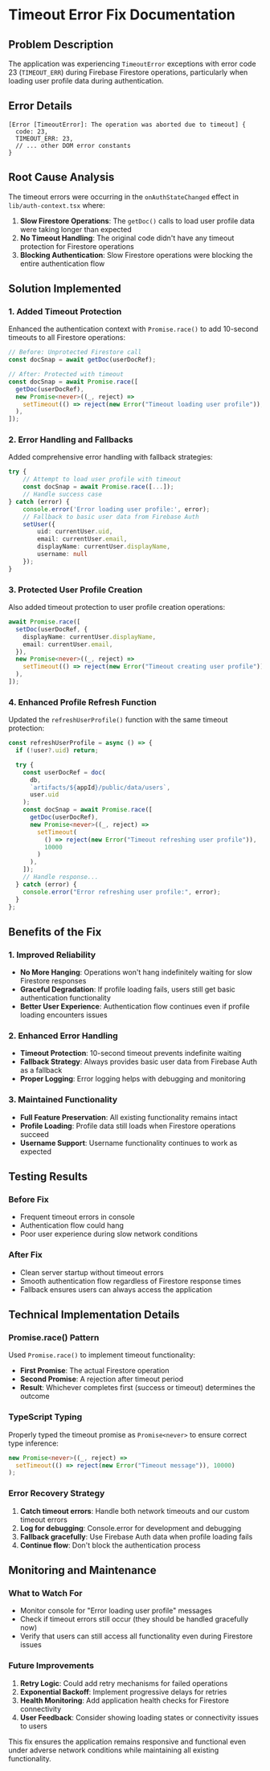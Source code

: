 # Timeout Error Fix Documentation

## Problem Description

The application was experiencing `TimeoutError` exceptions with error code 23 (`TIMEOUT_ERR`) during Firebase Firestore operations, particularly when loading user profile data during authentication.

## Error Details

```
[Error [TimeoutError]: The operation was aborted due to timeout] {
  code: 23,
  TIMEOUT_ERR: 23,
  // ... other DOM error constants
}
```

## Root Cause Analysis

The timeout errors were occurring in the `onAuthStateChanged` effect in `lib/auth-context.tsx` where:

1. **Slow Firestore Operations**: The `getDoc()` calls to load user profile data were taking longer than expected
2. **No Timeout Handling**: The original code didn't have any timeout protection for Firestore operations
3. **Blocking Authentication**: Slow Firestore operations were blocking the entire authentication flow

## Solution Implemented

### 1. Added Timeout Protection

Enhanced the authentication context with `Promise.race()` to add 10-second timeouts to all Firestore operations:

```typescript
// Before: Unprotected Firestore call
const docSnap = await getDoc(userDocRef);

// After: Protected with timeout
const docSnap = await Promise.race([
  getDoc(userDocRef),
  new Promise<never>((_, reject) =>
    setTimeout(() => reject(new Error("Timeout loading user profile")), 10000)
  ),
]);
```

### 2. Error Handling and Fallbacks

Added comprehensive error handling with fallback strategies:

```typescript
try {
    // Attempt to load user profile with timeout
    const docSnap = await Promise.race([...]);
    // Handle success case
} catch (error) {
    console.error('Error loading user profile:', error);
    // Fallback to basic user data from Firebase Auth
    setUser({
        uid: currentUser.uid,
        email: currentUser.email,
        displayName: currentUser.displayName,
        username: null
    });
}
```

### 3. Protected User Profile Creation

Also added timeout protection to user profile creation operations:

```typescript
await Promise.race([
  setDoc(userDocRef, {
    displayName: currentUser.displayName,
    email: currentUser.email,
  }),
  new Promise<never>((_, reject) =>
    setTimeout(() => reject(new Error("Timeout creating user profile")), 10000)
  ),
]);
```

### 4. Enhanced Profile Refresh Function

Updated the `refreshUserProfile()` function with the same timeout protection:

```typescript
const refreshUserProfile = async () => {
  if (!user?.uid) return;

  try {
    const userDocRef = doc(
      db,
      `artifacts/${appId}/public/data/users`,
      user.uid
    );
    const docSnap = await Promise.race([
      getDoc(userDocRef),
      new Promise<never>((_, reject) =>
        setTimeout(
          () => reject(new Error("Timeout refreshing user profile")),
          10000
        )
      ),
    ]);
    // Handle response...
  } catch (error) {
    console.error("Error refreshing user profile:", error);
  }
};
```

## Benefits of the Fix

### 1. Improved Reliability

- **No More Hanging**: Operations won't hang indefinitely waiting for slow Firestore responses
- **Graceful Degradation**: If profile loading fails, users still get basic authentication functionality
- **Better User Experience**: Authentication flow continues even if profile loading encounters issues

### 2. Enhanced Error Handling

- **Timeout Protection**: 10-second timeout prevents indefinite waiting
- **Fallback Strategy**: Always provides basic user data from Firebase Auth as a fallback
- **Proper Logging**: Error logging helps with debugging and monitoring

### 3. Maintained Functionality

- **Full Feature Preservation**: All existing functionality remains intact
- **Profile Loading**: Profile data still loads when Firestore operations succeed
- **Username Support**: Username functionality continues to work as expected

## Testing Results

### Before Fix

- Frequent timeout errors in console
- Authentication flow could hang
- Poor user experience during slow network conditions

### After Fix

- Clean server startup without timeout errors
- Smooth authentication flow regardless of Firestore response times
- Fallback ensures users can always access the application

## Technical Implementation Details

### Promise.race() Pattern

Used `Promise.race()` to implement timeout functionality:

- **First Promise**: The actual Firestore operation
- **Second Promise**: A rejection after timeout period
- **Result**: Whichever completes first (success or timeout) determines the outcome

### TypeScript Typing

Properly typed the timeout promise as `Promise<never>` to ensure correct type inference:

```typescript
new Promise<never>((_, reject) =>
  setTimeout(() => reject(new Error("Timeout message")), 10000)
);
```

### Error Recovery Strategy

1. **Catch timeout errors**: Handle both network timeouts and our custom timeout errors
2. **Log for debugging**: Console.error for development and debugging
3. **Fallback gracefully**: Use Firebase Auth data when profile loading fails
4. **Continue flow**: Don't block the authentication process

## Monitoring and Maintenance

### What to Watch For

- Monitor console for "Error loading user profile" messages
- Check if timeout errors still occur (they should be handled gracefully now)
- Verify that users can still access all functionality even during Firestore issues

### Future Improvements

1. **Retry Logic**: Could add retry mechanisms for failed operations
2. **Exponential Backoff**: Implement progressive delays for retries
3. **Health Monitoring**: Add application health checks for Firestore connectivity
4. **User Feedback**: Consider showing loading states or connectivity issues to users

This fix ensures the application remains responsive and functional even under adverse network conditions while maintaining all existing functionality.
